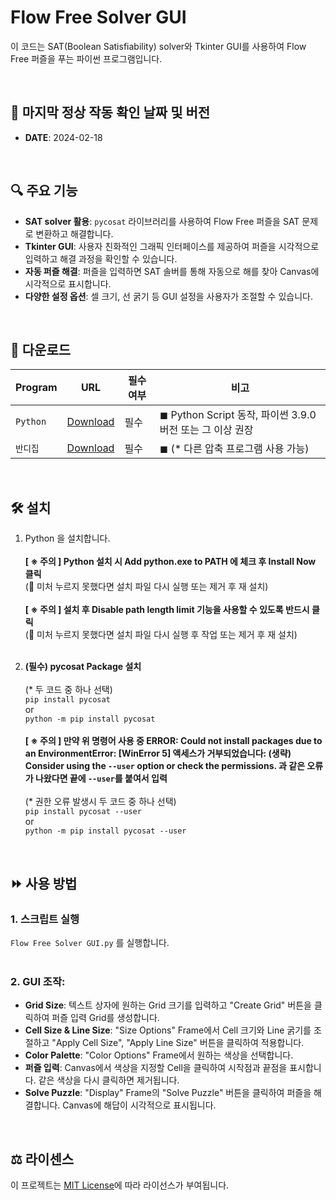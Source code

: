 # Flow Free Solver GUI
이 코드는 SAT(Boolean Satisfiability) solver와 Tkinter GUI를 사용하여 Flow Free 퍼즐을 푸는 파이썬 프로그램입니다.

<BR>

## 📅 마지막 정상 작동 확인 날짜 및 버전
- **DATE**: 2024-02-18

<BR>

## 🔍 주요 기능
- **SAT solver 활용**: `pycosat` 라이브러리를 사용하여 Flow Free 퍼즐을 SAT 문제로 변환하고 해결합니다.
- **Tkinter GUI**: 사용자 친화적인 그래픽 인터페이스를 제공하여 퍼즐을 시각적으로 입력하고 해결 과정을 확인할 수 있습니다.
- **자동 퍼즐 해결**: 퍼즐을 입력하면 SAT 솔버를 통해 자동으로 해를 찾아 Canvas에 시각적으로 표시합니다.
- **다양한 설정 옵션**: 셀 크기, 선 굵기 등 GUI 설정을 사용자가 조절할 수 있습니다.

<BR>

## 💾 다운로드 <BR>
| Program                                | URL                                                | 필수여부 | 비고                                                                                           |
|----------------------------------------|----------------------------------------------------|----------|------------------------------------------------------------------------------------------------|
| `Python`            | [Download](https://www.python.org/downloads/)   | 필수     | ◼ Python Script 동작, 파이썬 3.9.0 버전 또는 그 이상 권장 |
| `반디집`             | [Download](https://kr.bandisoft.com/bandizip/)   | 필수     | ◼ (* 다른 압축 프로그램 사용 가능) |

<BR>

## 🛠️ 설치

1. Python 을 설치합니다. <BR> <BR>
**[ ※ 주의 ] Python 설치 시 Add python.exe to PATH 에 체크 후 Install Now 클릭** <BR>
(📌 미처 누르지 못했다면 설치 파일 다시 실행 또는 제거 후 재 설치) <BR> <BR>
**[ ※ 주의 ] 설치 후 Disable path length limit 기능을 사용할 수 있도록 반드시 클릭** <BR>
(📌 미처 누르지 못했다면 설치 파일 다시 실행 후 작업 또는 제거 후 재 설치) <BR> <BR>

2. **(필수) pycosat Package 설치** <BR> <BR>
(* 두 코드 중 하나 선택) <BR>
`pip install pycosat` <BR>
or <BR>
`python -m pip install pycosat` <BR> <BR>
**[ ※ 주의 ] 만약 위 명령어 사용 중 ERROR: Could not install packages due to an EnvironmentError: [WinError 5] 액세스가 거부되었습니다: (생략) Consider using the `--user` option or check the permissions. 과 같은 오류가 나왔다면 끝에 `--user`를 붙여서 입력** <BR> <BR>
(* 권한 오류 발생시 두 코드 중 하나 선택) <BR>
`pip install pycosat --user` <BR>
or <BR>
`python -m pip install pycosat --user` <BR>

<BR>

## ⏩ 사용 방법

### 1. **스크립트 실행**

`Flow Free Solver GUI.py` 를 실행합니다. <BR> <BR>

### 2. **GUI 조작**: 

   - **Grid Size**: 텍스트 상자에 원하는 Grid 크기를 입력하고 "Create Grid" 버튼을 클릭하여 퍼즐 입력 Grid를 생성합니다.
   - **Cell Size & Line Size**: "Size Options" Frame에서 Cell 크기와 Line 굵기를 조절하고 "Apply Cell Size", "Apply Line Size" 버튼을 클릭하여 적용합니다.
   - **Color Palette**: "Color Options" Frame에서 원하는 색상을 선택합니다.
   - **퍼즐 입력**: Canvas에서 색상을 지정할 Cell을 클릭하여 시작점과 끝점을 표시합니다. 같은 색상을 다시 클릭하면 제거됩니다.
   - **Solve Puzzle**: "Display" Frame의 "Solve Puzzle" 버튼을 클릭하여 퍼즐을 해결합니다. Canvas에 해답이 시각적으로 표시됩니다.
     
<BR>

## ⚖️ 라이센스
이 프로젝트는 [MIT License](LICENSE)에 따라 라이선스가 부여됩니다.
